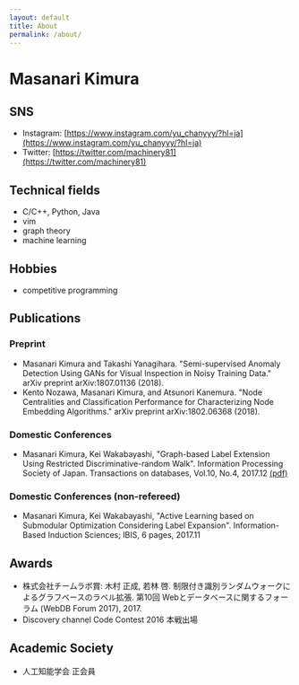 ```yaml
---
layout: default
title: About
permalink: /about/
---
```


# Masanari Kimura

## SNS
* Instagram: [https://www.instagram.com/yu_chanyyy/?hl=ja](https://www.instagram.com/yu_chanyyy/?hl=ja)
* Twitter: [https://twitter.com/machinery81](https://twitter.com/machinery81)

## Technical fields
- C/C++, Python, Java
- vim
- graph theory
- machine learning

## Hobbies
- competitive programming

## Publications
### Preprint
- Masanari Kimura and Takashi Yanagihara. "Semi-supervised Anomaly Detection Using GANs for Visual Inspection in Noisy Training Data." arXiv preprint arXiv:1807.01136 (2018).
- Kento Nozawa, Masanari Kimura, and Atsunori Kanemura. "Node Centralities and Classification Performance for Characterizing Node Embedding Algorithms." arXiv preprint arXiv:1802.06368 (2018).

### Domestic Conferences
- Masanari Kimura, Kei Wakabayashi, "Graph-based Label Extension Using Restricted Discriminative-random Walk". Information Processing Society of Japan. Transactions on databases, Vol.10, No.4, 2017.12 [(pdf)](https://ipsj.ixsq.nii.ac.jp/ej/?action=pages_view_main&active_action=repository_view_main_item_detail&item_id=184929&item_no=1&page_id=13&block_id=8)

### Domestic Conferences (non-refereed)
- Masanari Kimura, Kei Wakabayashi, "Active Learning based on Submodular Optimization Considering Label Expansion". Information-Based Induction Sciences; IBIS, 6 pages, 2017.11

## Awards
- 株式会社チームラボ賞: 木村 正成, 若林 啓. 制限付き識別ランダムウォークによるグラフベースのラベル拡張. 第10回 Webとデータベースに関するフォーラム (WebDB Forum 2017), 2017.
- Discovery channel Code Contest 2016 本戦出場

## Academic Society
* 人工知能学会 正会員
